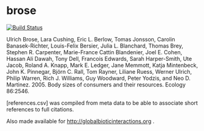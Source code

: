 # brose
[![Build Status](https://travis-ci.org/globalbioticinteractions/brose.svg?branch=master)](https://travis-ci.org/globalbioticinteractions/brose)

Ulrich Brose, Lara Cushing, Eric L. Berlow, Tomas Jonsson, Carolin Banasek-Richter, Louis-Felix Bersier, Julia L. Blanchard, Thomas Brey, Stephen R. Carpenter, Marie-France Cattin Blandenier, Joel E. Cohen, Hassan Ali Dawah, Tony Dell, Francois Edwards, Sarah Harper-Smith, Ute Jacob, Roland A. Knapp, Mark E. Ledger, Jane Memmott, Katja Mintenbeck, John K. Pinnegar, Björn C. Rall, Tom Rayner, Liliane Ruess, Werner Ulrich, Philip Warren, Rich J. Williams, Guy Woodward, Peter Yodzis, and Neo D. Martinez. 2005. Body sizes of consumers and their resources. Ecology 86:2546.

[references.csv] was compiled from meta data to be able to associate short references to full citations.

Also made available for http://globalbioticinteractions.org .
